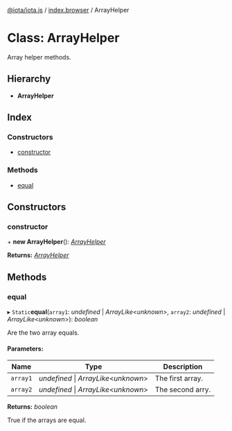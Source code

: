 [@iota/iota.js](../README.md) / [index.browser](../modules/index_browser.md) / ArrayHelper

# Class: ArrayHelper

Array helper methods.

## Hierarchy

* **ArrayHelper**

## Index

### Constructors

* [constructor](index_browser.arrayhelper.md#constructor)

### Methods

* [equal](index_browser.arrayhelper.md#equal)

## Constructors

### constructor

\+ **new ArrayHelper**(): [*ArrayHelper*](utils_arrayhelper.arrayhelper.md)

**Returns:** [*ArrayHelper*](utils_arrayhelper.arrayhelper.md)

## Methods

### equal

▸ `Static`**equal**(`array1`: *undefined* \| *ArrayLike*<*unknown*\>, `array2`: *undefined* \| *ArrayLike*<*unknown*\>): *boolean*

Are the two array equals.

#### Parameters:

Name | Type | Description |
------ | ------ | ------ |
`array1` | *undefined* \| *ArrayLike*<*unknown*\> | The first array.   |
`array2` | *undefined* \| *ArrayLike*<*unknown*\> | The second arry.   |

**Returns:** *boolean*

True if the arrays are equal.
